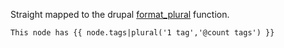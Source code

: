 Straight mapped to the drupal [format_plural](https://api.drupal.org/api/drupal/includes%21common.inc/function/format_plural/7) function.

```
This node has {{ node.tags|plural('1 tag','@count tags') }}
```
